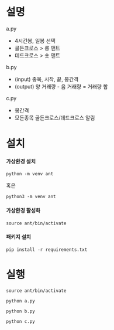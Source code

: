 # 설명

a.py
- 4시간봉, 일봉 선택
- 골든크로스 > 롱 앤트
- 데드크로스 > 숏 앤트

b.py
- (input) 종목, 시작, 끝, 봉간격
- (output) 양 거래량 - 음 거래량 = 거래량 합

c.py
- 봉간격
- 모든종목 골든크로스/데드크로스 알림


# 설치
#### 가상환경 설치
```
python -m venv ant
```
혹은
```
python3 -m venv ant
```
#### 가상환경 활성화
```
source ant/bin/activate
```
#### 패키지 설치
```
pip install -r requirements.txt
```

# 실행
```
source ant/bin/activate
```
```
python a.py
```
```
python b.py
```
```
python c.py
```
